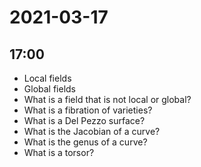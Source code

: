 # 2021-03-17

## 17:00

- Local fields
- Global fields
- What is a field that is not local or global?
- What is a fibration of varieties?
- What is a Del Pezzo surface?
- What is the Jacobian of a curve?
- What is the genus of a curve?
- What is a torsor?
